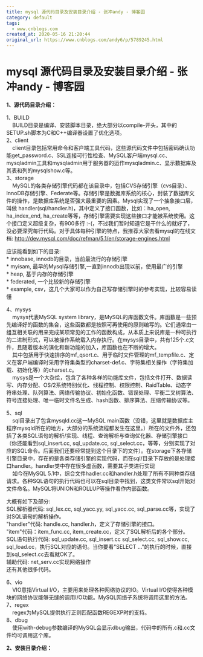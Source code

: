 ```yaml
---
title: mysql 源代码目录及安装目录介绍 - 张冲andy - 博客园
category: default
tags: 
  - www.cnblogs.com
created_at: 2020-05-16 21:20:44
original_url: https://www.cnblogs.com/andy6/p/5789245.html
---
```



# mysql 源代码目录及安装目录介绍 - 张冲andy - 博客园

**1、源代码目录介绍：**

1、BUILD  
    BUILD目录是编译、安装脚本目录，绝大部分以compile-开头，其中的SETUP.sh脚本为C和C++编译器设置了优化选项。  
2、client  
    client目录包括常用命令和客户端工具代码，这些源代码文件中包括密码确认功能get_password.c、SSL连接可行性检查、MySQL客户端mysql.cc、mysqladmin工具和mysqladmin用于服务器的运作mysqladmin.c、显示数据库及其表和列的mysqlshow.c等。  
3、storage  
    MySQL的各类存储引擎代码都在该目录中，包括CVS存储引擎（cvs目录）、InnoDB存储引擎、Federate等。存储引擎是数据库系统的核心，封装了数据库文件的操作，是数据库系统是否强大最重要的因素。Mysql实现了一个抽象接口层，叫做 handler(sql/handler.h)，其中定义了接口函数，比如：ha\_open, ha\_index\_end, ha\_create等等，存储引擎需要实现这些接口才能被系统使用。这个接口定义超级复杂，有900多行 :-(，不过我们暂时知道它是干什么的就好了，没必要深究每行代码。对于具体每种引擎的特点，我推荐大家去看mysql的在线文档: http://dev.mysql.com/doc/refman/5.1/en/storage-engines.html   

应该能看到如下的目录:    
\* innobase, innodb的目录，当前最流行的存储引擎    
\* myisam, 最早的Mysql存储引擎,一直到innodb出现以前，使用最广的引擎  
\* heap, 基于内存的存储引擎    
\* federated, 一个比较新的存储引擎    
\* example, csv，这几个大家可以作为自己写存储引擎时的参考实现，比较容易读懂

  
4、mysys  
    mysys代表MySQL system library，是MySQL的库函数文件。库函数是一些预先编译好的函数的集合，这些函数都是按照可再使用的原则编写的。它们通常由一组互相关联的用来完成某项常见的工作的函数构成，从本质上来说库是一种可执行的二进制形式，可以被操作系统载入内存执行。在mysys目录中，共有125个.c文件，且随着版本的演化和新功能的加入，库函数也在不断的增大。  
    其中包括用于快速排序的mf\_qsort.c、用于临时文件管理的mf\_tempfile.c、定义在客户端编译时采用字符集类型的charset-def.c、字符集相关操作（字符集加载、初始化等）的charset.c。  
    mysys是一个大杂烩，包含了各种各样的功能库文件，包括文件打开、数据读写、内存分配、OS/2系统特别优化、线程控制、权限控制、RaidTable、动态字符串处理、队列算法、网络传输协议、初始化函数、错误处理、平衡二叉树算法、符号连接处理、唯一临时文件名生成、hash函数、排序算法、压缩传输协议等。

  
5、sql  
    sql目录出了包含mysqld.cc这一MySQL main函数（没错，这里就是数据库主程序mysqld所在的地方，大部分的系统流程都发生在这里。）所在的文件外，还包括了各类SQL语句的解析/实现、线程、查询解析与查询优化器、存储引擎接口（你还能看到sql\_insert.cc, sql\_update.cc, sql_select.cc，等等，分别实现了对应的SQL命令。后面我们还要经常提到这个目录下的文件）。在storage下各存储引擎目录中，存在的是各类存储引擎的实现代码，而在sql/目录下存放的是处理接口handler。handler类中存在很多虚函数，需要其子类进行实现  
    如今在MySQL 5.1中，综合文件hadler.cc和handler.h处理了所有不同种类存储请求。各种SQL语句的执行代码也可以在sql目录中找到，这类文件常以sql开始对文件命名。MySQL将UNION和ROLLUP等操作看作内部函数。

大概有如下及部分:    
SQL解析器代码: sql\_lex.cc, sql\_yacc.yy, sql\_yacc.cc, sql\_parse.cc等，实现了对SQL语句的解析操作。    
"handler"代码: handle.cc, handler.h，定义了存储引擎的接口。    
"item"代码：item\_func.cc, item\_create.cc，定义了SQL解析后的各个部分。    
SQL语句执行代码: sql\_update.cc, sql\_insert.cc sql\_select.cc, sql\_show.cc, sql\_load.cc，执行SQL对应的语句。当你要看"SELECT ..."的执行的时候，直接到sql\_select.cc去看就OK了。    
辅助代码: net_serv.cc实现网络操作    
还有其他很多代码。

  
6、vio  
    VIO意指Virtual I/O，主要用来处理各种网络协议的IO。Virtual I/O使得各种模块的网络协议能够无缝的调用I/O功能。MySQL网络子系统将调用这里的方法。  
7、regex  
    regex为MySQL提供执行正则匹配函数REGEXP时的支持。  
8、dbug  
    使用with-debug参数编译的MySQL会显示dbug输出，代码中的所有.c和.cc文件均可调用这个库。

**2、安装目录介绍：**


